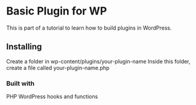 # Basic Plugin for WP

This is part of a tutorial to learn how to build plugins in WordPress.

## Installing

Create a folder in wp-content/plugins/your-plugin-name
Inside this folder, create a file called your-plugin-name.php

### Built with

PHP
WordPress hooks and functions
